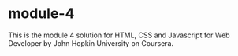 # module-4
This is the module 4 solution for HTML, CSS and Javascript for Web Developer by John Hopkin University on Coursera.
